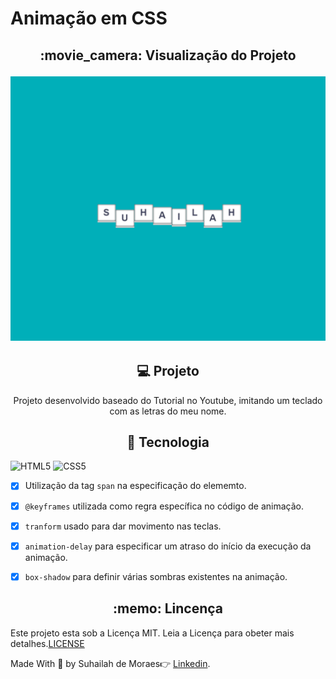 <h1>Animação em CSS</h1>

<h2 align="center">:movie_camera: Visualização do Projeto</h23>


![Jumping Name](https://github.com/SuhMoraes/AnimationCSS/blob/master/My_name.gif)

<h2 align="center">💻 Projeto</h2>

<p align="center">Projeto desenvolvido baseado do Tutorial no Youtube, imitando um teclado com as letras do meu nome.</p>

<h2 align="center">🚀 Tecnologia</h2>


![HTML5](https://icongr.am/devicon/html5-original-wordmark.svg?size=29&color=currentColor) ![CSS5](https://icongr.am/devicon/css3-original-wordmark.svg?size=29&color=currentColor)

- [x] Utilização da tag `span` na especificação do elememto.
- [x] `@keyframes` utilizada como regra específica no código de animação.
- [x] `tranform` usado para dar movimento nas teclas.
- [x] `animation-delay` para especificar um atraso do início da execução da animação.
- [x] `box-shadow` para definir várias sombras existentes na animação.


<h2 align="center">:memo: Lincença</h2>


 Este projeto esta sob a Licença MIT. Leia a Licença para obeter mais detalhes.[LICENSE](https://github.com/SuhMoraes/AnimationCSS/blob/master/LICENSE)











Made With :blue_heart: by Suhailah de Moraes:point_right: [Linkedin](https://www.linkedin.com/in/suhailah-concei%C3%A7%C3%A3o-43069a150/).
